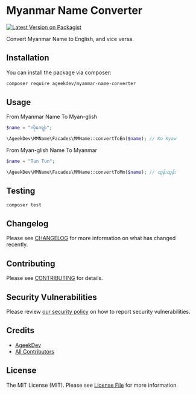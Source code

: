 # Myanmar Name Converter

[![Latest Version on Packagist](https://img.shields.io/packagist/v/ageekdev/myanmar-name-converter.svg?style=flat-square)](https://packagist.org/packages/ageekdev/myanmar-name-converter)

Convert Myanmar Name to English, and vice versa.

## Installation

You can install the package via composer:

```bash
composer require ageekdev/myanmar-name-converter
```

## Usage

From Myanmar Name To Myan-glish

```php
$name = "ကိုကျော်";

\AgeekDev\MMName\Facades\MMName::convertToEn($name); // Ko Kyaw
```

From Myan-glish Name To Myanmar

```php
$name = "Tun Tun";

\AgeekDev\MMName\Facades\MMName::convertToMm($name); // ထွန်းထွန်း
```

## Testing

```bash
composer test
```

## Changelog

Please see [CHANGELOG](CHANGELOG.md) for more information on what has changed recently.

## Contributing

Please see [CONTRIBUTING](CONTRIBUTING.md) for details.

## Security Vulnerabilities

Please review [our security policy](../../security/policy) on how to report security vulnerabilities.

## Credits

- [AgeekDev](https://github.com/AgeekDev)
- [All Contributors](../../contributors)

## License

The MIT License (MIT). Please see [License File](LICENSE.md) for more information.
